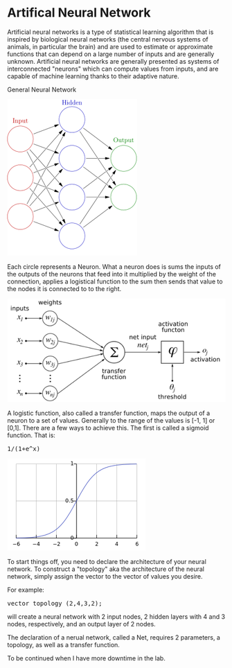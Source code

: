 Artifical Neural Network
=================

Artificial neural networks is a type of statistical learning algorithm that is inspired by biological neural networks (the central nervous systems of animals, in particular the brain) and are used to estimate or approximate functions that can depend on a large number of inputs and are generally unknown. Artificial neural networks are generally presented as systems of interconnected "neurons" which can compute values from inputs, and are capable of machine learning thanks to their adaptive nature.

General Neural Network

![](Images/image1.png)

Each circle represents a Neuron. What a neuron does is sums the inputs of the outputs of the neurons that feed into it multiplied by the weight of the connection, applies a logistical function  to the sum then sends that value to the nodes it is connected to to the right.

![](Images/image2.png)

A logistic function, also called a transfer function, maps the output of a neuron to a set of values. Generally to the range of the values is [-1, 1] or [0,1]. There are a few ways to achieve this. The first is called 
a sigmoid function. That is: 

<tt>
1/(1+e^x)
</tt>

![](Images/image3.png)

To start things off, you need to declare the architecture of your neural network. To construct a "topology" aka the architecture of the neural network, simply assign the vector<unsigned> to the vector of values you desire.

For example:

<tt>
  vector<unsigned> topology (2,4,3,2);
</tt>

will create a neural network with 2 input nodes, 2 hidden layers with 4 and 3 nodes, respectively,
and an output layer of 2 nodes.

The declaration of a nerual network, called a Net, requires 2 parameters, a topology,
as well as a transfer function.

To be continued when I have more downtime in the lab.
